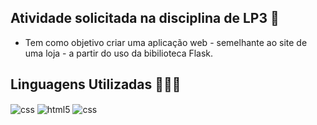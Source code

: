 ## Atividade solicitada na disciplina de LP3 📖
- Tem como objetivo criar uma aplicação web -  semelhante ao site de uma loja - a partir do uso da bibilioteca Flask.

## Linguagens Utilizadas 👩🏻‍💻 
<div style="display: inline_block">
       <img align="center" alt="css" src="https://img.shields.io/badge/Python-14354C?style=for-the-badge&logo=python&logoColor=white" />
        <img align="center" alt="html5" src="https://img.shields.io/badge/HTML5-E34F26?style=for-the-badge&logo=html5&logoColor=white" />
        <img align="center" alt="css" src="https://img.shields.io/badge/CSS3-1572B6?style=for-the-badge&logo=css3&logoColor=white" />
</div>
